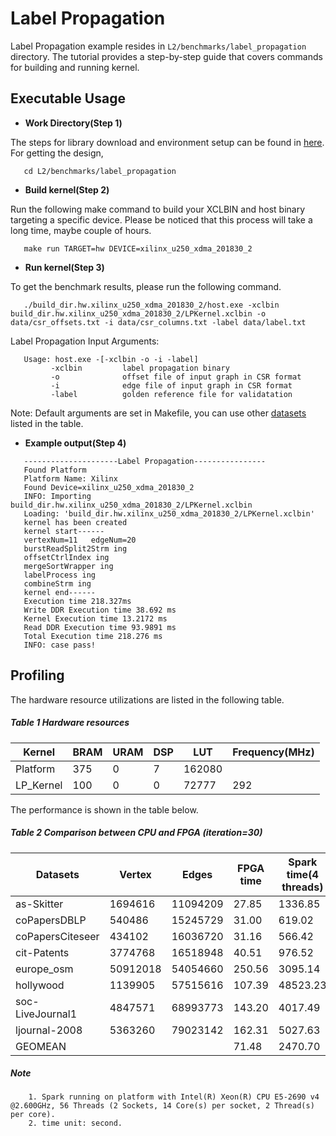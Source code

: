 Label Propagation
=================

Label Propagation example resides in ``L2/benchmarks/label_propagation`` directory. The tutorial provides a step-by-step guide that covers commands for building and running kernel.

Executable Usage
----------------

* **Work Directory(Step 1)**

The steps for library download and environment setup can be found in [here](https://github.com/Xilinx/Vitis_Libraries/tree/master/graph/L2/benchmarks#building). For getting the design,

```
   cd L2/benchmarks/label_propagation
```

* **Build kernel(Step 2)**

Run the following make command to build your XCLBIN and host binary targeting a specific device. Please be noticed that this process will take a long time, maybe couple of hours.

```
   make run TARGET=hw DEVICE=xilinx_u250_xdma_201830_2
```

* **Run kernel(Step 3)**

To get the benchmark results, please run the following command.

```
   ./build_dir.hw.xilinx_u250_xdma_201830_2/host.exe -xclbin build_dir.hw.xilinx_u250_xdma_201830_2/LPKernel.xclbin -o data/csr_offsets.txt -i data/csr_columns.txt -label data/label.txt
```   

Label Propagation Input Arguments:

```
   Usage: host.exe -[-xclbin -o -i -label]
         -xclbin         label propagation binary
         -o              offset file of input graph in CSR format
         -i              edge file of input graph in CSR format
         -label          golden reference file for validatation
```   
Note: Default arguments are set in Makefile, you can use other [datasets](https://github.com/Xilinx/Vitis_Libraries/tree/master/graph/L2/benchmarks#datasets) listed in the table.  

* **Example output(Step 4)**

```
   ---------------------Label Propagation----------------
   Found Platform
   Platform Name: Xilinx
   Found Device=xilinx_u250_xdma_201830_2
   INFO: Importing build_dir.hw.xilinx_u250_xdma_201830_2/LPKernel.xclbin
   Loading: 'build_dir.hw.xilinx_u250_xdma_201830_2/LPKernel.xclbin'
   kernel has been created
   kernel start------
   vertexNum=11   edgeNum=20
   burstReadSplit2Strm ing
   offsetCtrlIndex ing
   mergeSortWrapper ing
   labelProcess ing
   combineStrm ing
   kernel end------
   Execution time 218.327ms
   Write DDR Execution time 38.692 ms
   Kernel Execution time 13.2172 ms
   Read DDR Execution time 93.9891 ms
   Total Execution time 218.276 ms
   INFO: case pass!
```   

Profiling
---------

The hardware resource utilizations are listed in the following table.

##### Table 1 Hardware resources

|  Kernel          |   BRAM   |   URAM   |    DSP   |   LUT   | Frequency(MHz)  |
|------------------|----------|----------|----------|---------|-----------------|
|  Platform        |    375   |    0     |    7     |  162080 |                 |
|  LP_Kernel       |    100   |    0     |    0     |   72777 |      292        |

The performance is shown in the table below.

##### Table 2 Comparison between CPU and FPGA (iteration=30) 

| Datasets         | Vertex   | Edges    | FPGA time | Spark time(4 threads) |  speedup | Spark time(8 threads) |  speedup | Spark time(16 threads) |  speedup | Spark time(32 threads) |  speedup |
|------------------|----------|----------|-----------|------------|----------|------------|----------|------------|----------|------------|----------|
| as-Skitter       | 1694616  | 11094209 |  27.85    |  1336.85   |  48.01   |   524.35   |  18.83   |   348.45   |  12.51   |  314.62    |  11.30   |
| coPapersDBLP     | 540486   | 15245729 |  31.00    |   619.02   |  19.97   |   342.48   |  11.05   |   314.44   |  10.14   |  346.20    |  11.17   |
| coPapersCiteseer | 434102   | 16036720 |  31.16    |   566.42   |  18.18   |   335.87   |  10.78   |   319.40   |  10.25   |  350.42    |  11.25   |
| cit-Patents      | 3774768  | 16518948 |  40.51    |   976.52   |  24.10   |   588.92   |  14.54   |   529.59   |  13.07   |  501.36    |  12.37   |
| europe_osm       | 50912018 | 54054660 | 250.56    |  3095.14   |  12.35   |  2567.74   |  10.25   |  2047.45   |   8.17   | 1679.05    |   6.70   |
| hollywood        | 1139905  | 57515616 | 107.39    | 48523.23   | 451.83   | 15495.58   | 144.29   |  8589.30   |  79.98   | 9118.71    |  84.91   |
| soc-LiveJournal1 | 4847571  | 68993773 | 143.20    |  4017.49   |  28.05   |  2018.39   |  14.09   |  1529.69   |  10.68   | 1577.56    |  11.02   |
| ljournal-2008    | 5363260  | 79023142 | 162.31    |  5027.63   |  30.98   |  2216.32   |  13.65   |  1846.45   |  11.38   | 1735.08    |  10.69   |
| GEOMEAN          |          |          |  71.48    |  2470.70   |  34.56X  |  1259.24   |  17.62X  |   989.71   |  13.85X  |  972.79    |  13.61X  |

##### Note
```
    1. Spark running on platform with Intel(R) Xeon(R) CPU E5-2690 v4 @2.600GHz, 56 Threads (2 Sockets, 14 Core(s) per socket, 2 Thread(s) per core).
    2. time unit: second.
```

